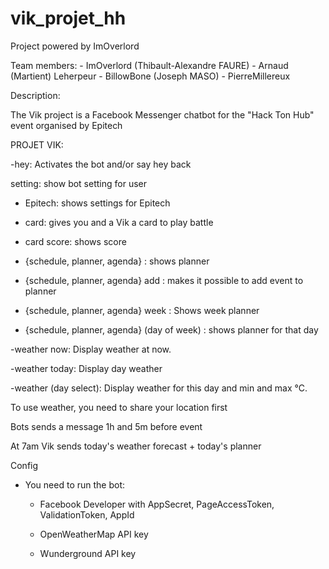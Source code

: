 # vik_projet_hh
Project powered by ImOverlord

Team members:
              - ImOverlord (Thibault-Alexandre FAURE)
              - Arnaud (Martient) Leherpeur
              - BillowBone (Joseph MASO)
              - PierreMillereux

Description:

The Vik project is a Facebook Messenger chatbot for the "Hack Ton Hub" event organised by Epitech


PROJET VIK: 

-hey: Activates the bot and/or say hey back 

setting: show bot setting for user 

- Epitech: shows settings for Epitech 

- card: gives you and a Vik a card to play battle 

- card score: shows score 

- {schedule, planner, agenda} : shows planner 

- {schedule, planner, agenda} add : makes it possible to add event to planner 

- {schedule, planner, agenda} week : Shows week planner 

- {schedule, planner, agenda} (day of week) : shows planner for that day 

-weather now: Display weather at now. 

-weather today: Display day weather 

-weather (day select): Display weather for this day and min and max °C. 

To use weather, you need to share your location first 

Bots sends a message 1h and 5m before event 

At 7am Vik sends today's weather forecast + today's planner 

 
Config

- You need to run the bot:
	- Facebook Developer with AppSecret, PageAccessToken, ValidationToken, AppId

	- OpenWeatherMap API key

	- Wunderground API key

